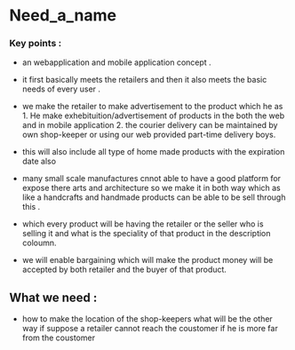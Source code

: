 # Need_a_name


### Key points :
	
  - an webapplication and mobile application concept .
	
  - it first basically meets the retailers and then it also meets the basic needs of every user .
	
  - we make the retailer to make advertisement to the product which he as 	
		1. He make exhebituition/advertisement of products in the both the web and in mobile application 
		2. the courier delivery can be maintained by own shop-keeper or using our web provided part-time delivery boys.
	
  - this will also include all type of home made products with the expiration date also 
	
  - many small scale manufactures cnnot able to have a good platform for expose there arts and architecture so we make it in both  way 		which as like a handcrafts and handmade products can be able to be sell through this .
	
  - which every product will be having the retailer or the seller who is selling it and what is the speciality of that product in the 		description coloumn.
	
  - we will enable bargaining which will make the product money will be accepted by both retailer and the buyer of that product.

## What we need :
	
  - how to make the location of the shop-keepers
	 what will be the other way if suppose a retailer cannot reach the coustomer if he is more far from the coustomer 



